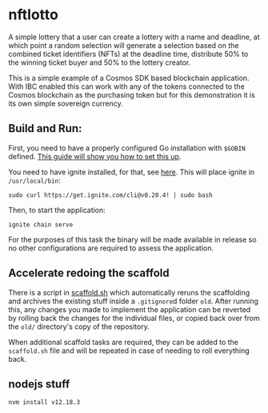 # nftlotto

A simple lottery that a user can create a lottery with a name and deadline, at
which point a random selection will generate a selection based on the combined
ticket identifiers (NFTs) at the deadline time, distribute 50% to the winning
ticket buyer and 50% to the lottery creator.

This is a simple example of a Cosmos SDK based blockchain application. With IBC
enabled this can work with any of the tokens connected to the Cosmos blockchain
as the purchasing token but for this demonstration it is its own simple
sovereign currency.

## Build and Run:

First, you need to have a properly configured Go installation with `$GOBIN`
defined.
[This guide will show you how to set this up](https://github.com/quanterall/kitchensink#prerequisites).

You need to have ignite installed, for that, see
[here](https://docs.ignite.com/guide/install.html). This will place ignite
in `/usr/local/bin`:

    sudo curl https://get.ignite.com/cli@v0.20.4! | sudo bash

Then, to start the application:

    ignite chain serve

For the purposes of this task the binary will be made available in release so no
other configurations are required to assess the application.

## Accelerate redoing the scaffold

There is a script in [scaffold.sh](scaffold.sh) which automatically reruns 
the scaffolding and archives the existing stuff inside a `.gitignore`d 
folder `old`. After running this, any changes you made to implement the 
application can be reverted by rolling back the changes for the individual 
files, or copied back over from the `old/` directory's copy of the repository.

When additional scaffold tasks are required, they can be added to the 
`scaffold.sh` file and will be repeated in case of needing to roll 
everything back.

## nodejs stuff

    nvm install v12.18.3
